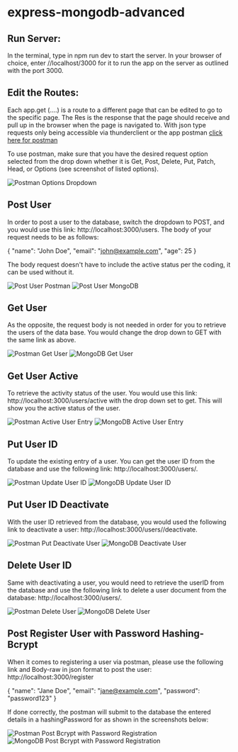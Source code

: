 # express-mongodb-advanced
## Run Server:

In the terminal, type in npm run dev to start the server. In your browser of choice, enter //localhost/3000 for it to run the app on the server as outlined with the port 3000.

## Edit the Routes:

Each app.get (....) is a route to a different page that can be edited to go to the specific page. The Res is the response that the page should receive and pull up in the browser when the page is navigated to. With json type requests only being accessible via thunderclient or the app postman [click here for postman](https://www.postman.com/explore)

To use postman, make sure that you have the desired request option selected from the drop down whether it is Get, Post, Delete, Put, Patch, Head, or Options (see screenshot of listed options). 

![Postman Options Dropdown](/postman%20options.png)

## Post User
In order to post a user to the database, switch the dropdown to POST, and you would use this link: http://localhost:3000/users. The body of your request needs to be as follows:

{
  "name": "John Doe",
  "email": "john@example.com",
  "age": 25
}

The body request doesn't have to include the active status per the coding, it can be used without it. 

![Post User Postman](/images/postmanuserpost.png)
![Post User MongoDB](/images/mongodbpostuserentry.png)

## Get User
As the opposite, the request body is not needed in order for you to retrieve the users of the data base. You would change the drop down to GET with the same link as above. 

![Postman Get User](/images/postmangetusers.png)
![MongoDB Get User](/images/mongodbpostuserentry.png)

## Get User Active
To retrieve the activity status of the user. You would use this link: http://localhost:3000/users/active with the drop down set to get. This will show you the active status of the user. 

![Postman Active User Entry](/images/postmangetactiveusers.png)
![MongoDB Active User Entry](/images/mongodbpostuserentry.png)

## Put User ID
To update the existing entry of a user. You can get the user ID from the database and use the following link: http://localhost:3000/users/<user-id>.

![Postman Update User ID](/images/postmanputuserid.png)
![MongoDB Update User ID](/images/mongodbputuserid.png)

## Put User ID Deactivate
With the user ID retrieved from the database, you would used the following link to deactivate a user: http://localhost:3000/users/<user-id>/deactivate.

![Postman Put Deactivate User](/images/postmanputdeactivateuser.png)
![MongoDB Deactivate User](/images/mongodbputdeactivateuser.png)

## Delete User ID
Same with deactivating a user, you would need to retrieve the userID from the database and use the following link to delete a user document from the database: http://localhost:3000/users/<user-id>.

![Postman Delete User](/images/postmanddeleteuser.png)
![MongoDB Delete User](/images/mongodbdeleteuser.png)

## Post Register User with Password Hashing-Bcrypt

When it comes to registering a user via postman, please use the following link and Body-raw in json format to post the user: http://localhost:3000/register

{
  "name": "Jane Doe",
  "email": "jane@example.com",
  "password": "password123"
}

If done correctly, the postman will submit to the database the entered details in a hashingPassword for as shown in the screenshots below:

![Postman Post Bcrypt with Password Registration](/images/postmanpostregister.png)
![MongoDB Post Bcrypt with Password Registration](/images/mongodbpostregister.png)